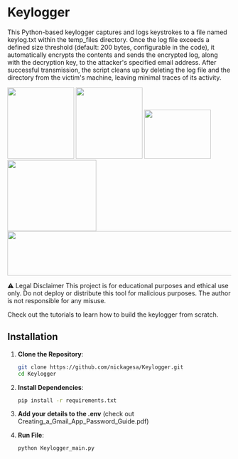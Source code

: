 # Keylogger
This Python-based keylogger captures and logs keystrokes to a file named keylog.txt within the temp_files directory. Once the log file exceeds a defined size threshold (default: 200 bytes, configurable in the code), it automatically encrypts the contents and sends the encrypted log, along with the decryption key, to the attacker's specified email address. After successful transmission, the script cleans up by deleting the log file and the directory from the victim's machine, leaving minimal traces of its activity.

<img src="https://github.com/user-attachments/assets/4a7a06d2-f727-422e-8043-c46c80c134dc" width="150" height="160" />

<img src="https://github.com/user-attachments/assets/abad1947-3aa2-4573-8d60-b0ab011657fd" width="150" height="160" />

<img src="https://github.com/user-attachments/assets/6978678c-fcc4-4014-87f1-b7446279e857" width="150" height="110" />

<img src="https://github.com/user-attachments/assets/ab16d5f0-2133-4685-893f-7503e2a39fe3" width="200" height="160" />

<img src="https://github.com/user-attachments/assets/2d606a91-a1bc-43ba-a6df-cd4049c72164" width="600" height="100" />





⚠️ Legal Disclaimer
This project is for educational purposes and ethical use only.
Do not deploy or distribute this tool for malicious purposes.
The author is not responsible for any misuse.


Check out the tutorials to learn how to build the keylogger from scratch.

## Installation

1. **Clone the Repository**:
   ```sh
   git clone https://github.com/nickagesa/Keylogger.git
   cd Keylogger

2. **Install Dependencies**:
   ```sh
   pip install -r requirements.txt
   
3. **Add your details to the .env** (check out Creating_a_Gmail_App_Password_Guide.pdf)
   
4. **Run File**:
   ```sh
   python Keylogger_main.py
